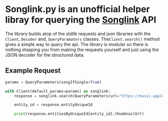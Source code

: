 # Songlink.py is an unofficial helper libray for querying the [Songlink](https://odesli.co/) API

The library builds atop of the stdlib requests and json libraries with the `Client`, `Decoder` and, `QueryParamaters` classes. The`Client.search()` method gives a simple way to query the api. The library is modular so there is nothing stopping you from making the requests yourself and just using the JSON decoder for the structured data.

## Example Request

```python
params = QueryParameters(songIfSingle=True)

with Client(default_params=params) as songlink:
    response = songlink.search(QueryParameters(url="https://music.apple.com/au/album/its-not-up-to-you/1726654492?i=1726654496"))

    entity_id = response.entityUniqueId

    print(response.entitiesByUniqueId[entity_id].thumbnailUrl)
```
